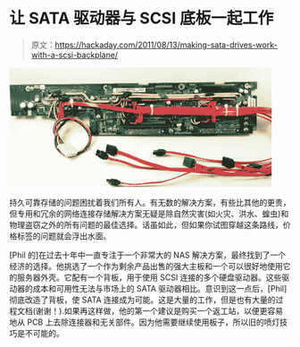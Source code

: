 # 让 SATA 驱动器与 SCSI 底板一起工作

> 原文：<https://hackaday.com/2011/08/13/making-sata-drives-work-with-a-scsi-backplane/>

![](img/c738a86b65d896ef4a0a4a69f921ea8a.png "scsi-backplane-hack")

持久可靠存储的问题困扰着我们所有人。有无数的解决方案，有些比其他的更贵，但专用和冗余的网络连接存储解决方案无疑是除自然灾害(如火灾、洪水、蝗虫)和物理盗窃之外的所有问题的最佳选择。话虽如此，但如果你试图穿越这条路线，价格标签的问题就会浮出水面。

[Phil 的]在过去十年中一直专注于一个非常大的 NAS 解决方案，最终找到了一个经济的选择。他挑选了一个作为剩余产品出售的强大主板和一个可以很好地使用它的服务器外壳。它配有一个背板，用于使用 SCSI 连接的多个硬盘驱动器。这些驱动器的成本和可用性无法与市场上的 SATA 驱动器相比。意识到这一点后，[Phil]彻底改造了背板，使 SATA 连接成为可能。这是大量的工作，但是也有大量的过程文档(谢谢！).如果再这样做，他的第一个建议是购买一个返工站，以便更容易地从 PCB 上去除连接器和无关部件。因为他需要继续使用板子，所以旧的喷灯技巧是不可能的。
